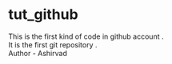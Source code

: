 # tut_github
This is the first kind of code in github account .
<br>
It is the first git repository .
<br>
Author - Ashirvad 
